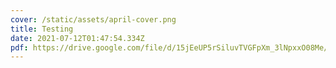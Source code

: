 ```yaml
---
cover: /static/assets/april-cover.png
title: Testing
date: 2021-07-12T01:47:54.334Z
pdf: https://drive.google.com/file/d/15jEeUP5rSiluvTVGFpXm_3lNpxxO08Me/view
---
```

